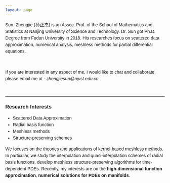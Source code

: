 ```yaml
---
layout: page
---
```

<p style="font-family: sans-serif; line-height: 1.5;">
Sun, Zhengjie (孙正杰) is an Assoc. Prof. of the School of Mathematics and Statistics at Nanjing University of Science and Technology. Dr. Sun got Ph.D. Degree from Fudan University in 2018. His researches focus on scattered data approximation, numerical analysis, meshless methods for partial differential equations.
</p>

<br>

<p style="font-family: sans-serif; line-height: 1.5;">
If you are interested in any aspect of me, I would like to chat and collaborate, please email me at - <i>zhengjiesun@njust.edu.cn</i>
</p>

<br>

---

<h3 style="font-family: sans-serif;">Research Interests</h3>

<ul style="font-family: sans-serif; line-height: 1.5;">
    <li>Scattered Data Approximation</li>
    <li>Radial basis function</li>
    <li>Meshless methods</li>
    <li>Structure-preserving schemes</li>
</ul>

<p style="font-family: sans-serif; line-height: 1.5;">
We focuses on the theories and applications of kernel-based meshless methods. In particular, we study the interpolation and quasi-interpolation schemes of radial basis functions, develop meshless structure-preserving algorithms for time-dependent PDEs. Recently, my interests are on the <strong>high-dimensional function approximation</strong>, <strong>numerical solutions for PDEs on manifolds</strong>.
</p>

<br>


